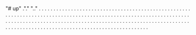 "# up" ."." 
".." 
. 
. 
.  
 .  
 .  
 .  
 .  
 .  
 .  
 .  
 .  
 .  
 .  
 .  
 .  
 .  
 .  
 .  
 .  
 .  
 .  
 .  
 .  
 .  
 .  
 .  
 .  
 .  
 .  
 .  
 .  
 .  
 .  
 .  
 .  
 .  
 .  
 .  
 .  
 .  
 .  
 .  
 .  
 .  
 .  
 .  
 .  
 .  
 .  
 .  
 .  
 .  
 .  
 .  
 .  
 .  
 .  
 .  
 .  
 .  
 .  
 .  
 .  
 .  
 .  
 .  
 .  
 .  
 .  
 .  
 .  
 .  
 .  
 .  
 .  
 .  
 .  
 .  
 .  
 .  
 .  
 .  
 .  
 .  
 .  
 .  
 .  
 .  
 .  
 .  
 .  
 .  
 .  
 .  
 .  
 .  
 .  
 .  
 .  
 .  
 .  
 .  
 .  
 .  
 .  
 .  
 .  
 .  
 .  
 .  
 .  
 .  
 .  
 .  
 .  
 .  
 .  
 .  
 .  
 .  
 .  
 .  
 .  
 .  
 .  
 .  
 .  
 .  
 .  
 .  
 .  
 .  
 .  
 .  
 .  
 .  
 .  
 .  
 .  
 .  
 .  
 .  
 .  
 .  
 .  
 .  
 .  
 .  
 .  
 .  
 .  
 .  
 .  
 .  
 .  
 .  
 .  
 .  
 .  
 .  
 .  
 .  
 .  
 .  
 .  
 .  
 .  
 .  
 .  
 .  
 .  
 .  
 .  
 .  
 .  
 .  
 .  
 .  
 .  
 .  
 .  
 .  
 .  
 .  
 .  
 .  
 .  
 .  
 .  
 .  
 .  
 .  
 .  
 .  
 .  
 .  
 .  
 .  
 .  
 .  
 .  
 .  
 .  
 .  
 .  
 .  
 .  
 .  
 .  
 .  
 .  
 .  
 .  
 .  
 .  
 .  
 .  
 .  
 .  
 .  
 .  
 .  
 .  
 .  
 .  
 .  
 .  
 